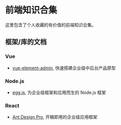 # 前端知识合集

这里包含了个人收藏的有价值的前端知识合集。

## 框架/库的文档

### Vue

- [vue-element-admin](https://panjiachen.gitee.io/vue-element-admin-site/zh/guide/), 快速搭建企业级中后台产品原型

### Node.js
- [egg.js](https://eggjs.org/zh-cn/intro/), 为企业级框架和应用而生的 Node.js 框架

### React
- [Ant Design Pro](https://pro.ant.design/docs/getting-started-cn), 开箱即用的企业级应用框架
